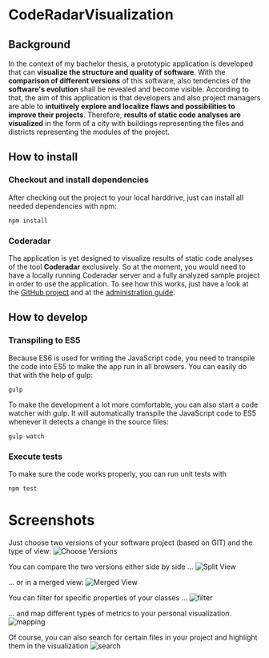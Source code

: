 # CodeRadarVisualization

## Background
In the context of my bachelor thesis, a prototypic application is developed that can **visualize the structure and quality of software**.
With the **comparison of different versions** of this software, also tendencies of the **software's evolution** shall be revealed and become visible.
According to that, the aim of this application is that developers and also project managers are able to **intuitively explore and localize flaws and possibilities to improve their projects**.
Therefore, **results of static code analyses are visualized** in the form of a city with buildings representing the files and districts representing the modules of the project.

## How to install
### Checkout and install dependencies
After checking out the project to your local harddrive, just can install all needed dependencies with npm:
```
npm install
```

### Coderadar
The application is yet designed to visualize results of static code analyses of the tool **Coderadar** exclusively. So at the moment, you would need to have a locally running Coderadar server and a fully analyzed sample project in order to use the application.
To see how this works, just have a look at the [GitHub project](https://github.com/reflectoring/coderadar) and at the [administration guide](http://www.reflectoring.io/coderadar/current/docs/admin.html).

## How to develop
### Transpiling to ES5
Because ES6 is used for writing the JavaScript code, you need to transpile the code into ES5 to make the app run in all browsers. You can easily do that with the help of gulp:
```
gulp
```
To make the development a lot more comfortable, you can also start a code watcher with gulp. It will automatically transpile the JavaScript code to ES5 whenever it detects a change in the source files:
```
gulp watch
```

### Execute tests
To make sure the code works properly, you can run unit tests with
```
npm test
```

# Screenshots
Just choose two versions of your software project (based on GIT) and the type of view:
![Choose Versions](https://cloud.githubusercontent.com/assets/1246566/23557895/fbbbf66e-0031-11e7-8192-5d9c41db98a6.PNG)

You can compare the two versions either side by side ...
![Split View](https://cloud.githubusercontent.com/assets/1246566/22399780/f8e23356-e5a4-11e6-9871-d08730dedda5.png)

... or in a merged view:
![Merged View](https://cloud.githubusercontent.com/assets/1246566/23557874/e3137ff6-0031-11e7-9174-f8ceb05f1550.PNG)

You can filter for specific properties of your classes ...
![filter](https://cloud.githubusercontent.com/assets/1246566/23557936/1872fe88-0032-11e7-8437-ae6f0a79ae3e.PNG)

... and map different types of metrics to your personal visualization.
![mapping](https://cloud.githubusercontent.com/assets/1246566/23557926/11553c7e-0032-11e7-9661-5968ab5226db.PNG)

Of course, you can also search for certain files in your project and highlight them in the visualization
![search](https://cloud.githubusercontent.com/assets/1246566/23557911/08b60db4-0032-11e7-8ca4-01bd8d27d6fc.PNG)
